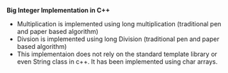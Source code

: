 **Big Integer Implementation in C++**

- Multiplication is implemented using long multiplication (traditional pen and paper based algorithm)
-  Divsion is implemented using long Division (traditional pen and paper based algorithm)
- This implementaion does not rely on the standard template library or even String class in c++. It has been implemented using char arrays.